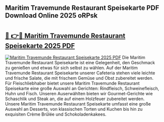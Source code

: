 ## Maritim Travemunde Restaurant Speisekarte PDF Download Online 2025 oRPsk

# <h2><a href="http://gc97eoo.nevu.top/?p=Maritim+Travemunde+Restaurant+Speisekarte">🔗 👉🔴 Maritim Travemunde Restaurant Speisekarte 2025 PDF</a></h2>

[![Maritim Travemunde Restaurant Speisekarte 2025 PDF](https://i.imgur.com/dBaPXMq.png)](http://gc97eoo.nevu.top/?p=Maritim+Travemunde+Restaurant+Speisekarte)
Die Maritim Travemunde Restaurant Speisekarte ist eine Gelegenheit, den Geschmack zu genießen und etwas für sich selbst zu wählen. Auf der Maritim Travemunde Restaurant Speisekarte unserer Cafeteria stehen viele leichte und frische Salate, die mit frischem Gemüse und Obst zubereitet werden. Für Fleischliebhaber bietet unsere Maritim Travemunde Restaurant Speisekarte eine große Auswahl an Gerichten: Rindfleisch, Schweinefleisch, Huhn und Fisch. Unseren Auserwählten bieten wir Gourmet-Gerichte wie Schaschlik und Steak an, die auf einem Holzfeuer zubereitet werden. Unsere Maritim Travemunde Restaurant Speisekarte umfasst eine große Auswahl an Desserts, von klassischen Torten und Kuchen bis hin zu exquisiten Crème Brûlée und Schokoladenkakees.
